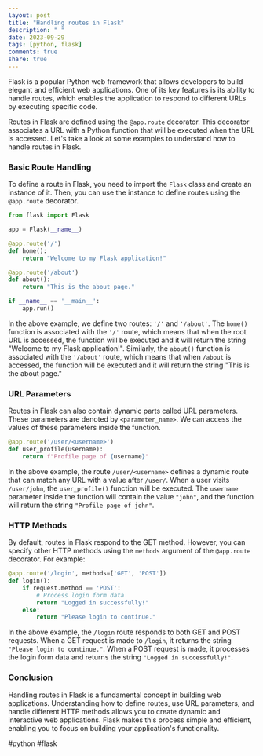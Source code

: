```yaml
---
layout: post
title: "Handling routes in Flask"
description: " "
date: 2023-09-29
tags: [python, flask]
comments: true
share: true
---
```


Flask is a popular Python web framework that allows developers to build elegant and efficient web applications. One of its key features is its ability to handle routes, which enables the application to respond to different URLs by executing specific code.

Routes in Flask are defined using the `@app.route` decorator. This decorator associates a URL with a Python function that will be executed when the URL is accessed. Let's take a look at some examples to understand how to handle routes in Flask.

### Basic Route Handling

To define a route in Flask, you need to import the `Flask` class and create an instance of it. Then, you can use the instance to define routes using the `@app.route` decorator.

```python
from flask import Flask

app = Flask(__name__)

@app.route('/')
def home():
    return "Welcome to my Flask application!"

@app.route('/about')
def about():
    return "This is the about page."

if __name__ == '__main__':
    app.run()
```

In the above example, we define two routes: `'/'` and `'/about'`. The `home()` function is associated with the `'/'` route, which means that when the root URL is accessed, the function will be executed and it will return the string "Welcome to my Flask application!". Similarly, the `about()` function is associated with the `'/about'` route, which means that when `/about` is accessed, the function will be executed and it will return the string "This is the about page."

### URL Parameters

Routes in Flask can also contain dynamic parts called URL parameters. These parameters are denoted by `<parameter_name>`. We can access the values of these parameters inside the function.

```python
@app.route('/user/<username>')
def user_profile(username):
    return f"Profile page of {username}"
```

In the above example, the route `/user/<username>` defines a dynamic route that can match any URL with a value after `/user/`. When a user visits `/user/john`, the `user_profile()` function will be executed. The `username` parameter inside the function will contain the value `"john"`, and the function will return the string `"Profile page of john"`.

### HTTP Methods

By default, routes in Flask respond to the GET method. However, you can specify other HTTP methods using the `methods` argument of the `@app.route` decorator. For example:

```python
@app.route('/login', methods=['GET', 'POST'])
def login():
    if request.method == 'POST':
        # Process login form data
        return "Logged in successfully!"
    else:
        return "Please login to continue."
```

In the above example, the `/login` route responds to both GET and POST requests. When a GET request is made to `/login`, it returns the string `"Please login to continue."`. When a POST request is made, it processes the login form data and returns the string `"Logged in successfully!"`.

### Conclusion

Handling routes in Flask is a fundamental concept in building web applications. Understanding how to define routes, use URL parameters, and handle different HTTP methods allows you to create dynamic and interactive web applications. Flask makes this process simple and efficient, enabling you to focus on building your application's functionality.

#python #flask